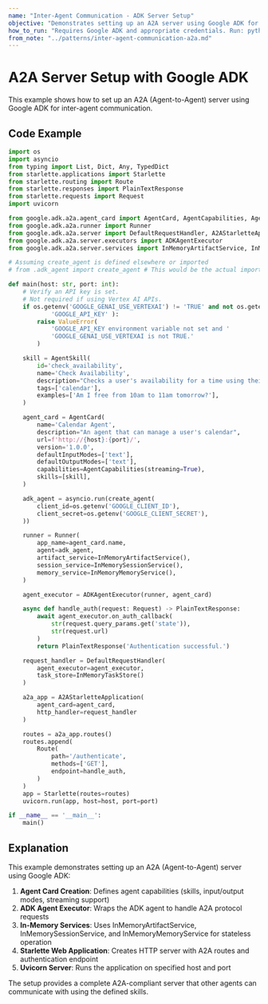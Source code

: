 ```yaml
---
name: "Inter-Agent Communication - ADK Server Setup"
objective: "Demonstrates setting up an A2A server using Google ADK for agent communication."
how_to_run: "Requires Google ADK and appropriate credentials. Run: python inter-agent-communication-a2a-adk-server-setup.py"
from_note: "../patterns/inter-agent-communication-a2a.md"
---
```


# A2A Server Setup with Google ADK

This example shows how to set up an A2A (Agent-to-Agent) server using Google ADK for inter-agent communication.

## Code Example

```python
import os
import asyncio
from typing import List, Dict, Any, TypedDict
from starlette.applications import Starlette
from starlette.routing import Route
from starlette.responses import PlainTextResponse
from starlette.requests import Request
import uvicorn

from google.adk.a2a.agent_card import AgentCard, AgentCapabilities, AgentSkill
from google.adk.a2a.runner import Runner
from google.adk.a2a.server import DefaultRequestHandler, A2AStarletteApplication
from google.adk.a2a.server.executors import ADKAgentExecutor
from google.adk.a2a.server.services import InMemoryArtifactService, InMemorySessionService, InMemoryMemoryService

# Assuming create_agent is defined elsewhere or imported
# from .adk_agent import create_agent # This would be the actual import

def main(host: str, port: int):
    # Verify an API key is set.
    # Not required if using Vertex AI APIs.
    if os.getenv('GOOGLE_GENAI_USE_VERTEXAI') != 'TRUE' and not os.getenv(
            'GOOGLE_API_KEY' ):
        raise ValueError(
            'GOOGLE_API_KEY environment variable not set and '
            'GOOGLE_GENAI_USE_VERTEXAI is not TRUE.'
        )

    skill = AgentSkill(
        id='check_availability',
        name='Check Availability',
        description="Checks a user's availability for a time using their Google Calendar",
        tags=['calendar'],
        examples=['Am I free from 10am to 11am tomorrow?'],
    )

    agent_card = AgentCard(
        name='Calendar Agent',
        description="An agent that can manage a user's calendar",
        url=f'http://{host}:{port}/',
        version='1.0.0',
        defaultInputModes=['text'],
        defaultOutputModes=['text'],
        capabilities=AgentCapabilities(streaming=True),
        skills=[skill],
    )

    adk_agent = asyncio.run(create_agent(
        client_id=os.getenv('GOOGLE_CLIENT_ID'),
        client_secret=os.getenv('GOOGLE_CLIENT_SECRET'),
    ))

    runner = Runner(
        app_name=agent_card.name,
        agent=adk_agent,
        artifact_service=InMemoryArtifactService(),
        session_service=InMemorySessionService(),
        memory_service=InMemoryMemoryService(),
    )

    agent_executor = ADKAgentExecutor(runner, agent_card)

    async def handle_auth(request: Request) -> PlainTextResponse:
        await agent_executor.on_auth_callback(
            str(request.query_params.get('state')),
            str(request.url)
        )
        return PlainTextResponse('Authentication successful.')

    request_handler = DefaultRequestHandler(
        agent_executor=agent_executor,
        task_store=InMemoryTaskStore()
    )

    a2a_app = A2AStarletteApplication(
        agent_card=agent_card,
        http_handler=request_handler
    )

    routes = a2a_app.routes()
    routes.append(
        Route(
            path='/authenticate',
            methods=['GET'],
            endpoint=handle_auth,
        )
    )
    app = Starlette(routes=routes)
    uvicorn.run(app, host=host, port=port)

if __name__ == '__main__':
    main()
```

## Explanation

This example demonstrates setting up an A2A (Agent-to-Agent) server using Google ADK:

1. **Agent Card Creation**: Defines agent capabilities (skills, input/output modes, streaming support)
2. **ADK Agent Executor**: Wraps the ADK agent to handle A2A protocol requests
3. **In-Memory Services**: Uses InMemoryArtifactService, InMemorySessionService, and InMemoryMemoryService for stateless operation
4. **Starlette Web Application**: Creates HTTP server with A2A routes and authentication endpoint
5. **Uvicorn Server**: Runs the application on specified host and port

The setup provides a complete A2A-compliant server that other agents can communicate with using the defined skills.</content>
